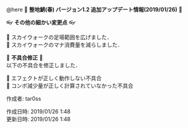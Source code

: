 @here 
:cherry_blossom:  **__整地鯖(春) バージョン1.2 追加アップデート情報(2019/01/26)__** :cherry_blossom:  


:eyeglasses: **__その他の細かい変更点__** :eyeglasses:    

:diamond_shape_with_a_dot_inside: スカイウォークの足場範囲を広げました．  
:diamond_shape_with_a_dot_inside: スカイウォークのマナ消費量を減らしました．  


:bow: **__不具合修正__** :bow:   
以下の不具合を修正しました．  

:diamond_shape_with_a_dot_inside: エフェクトが正しく動作しない不具合    
:diamond_shape_with_a_dot_inside: コンボ減少量が正しく計算されていなかった不具合    



作成者: tar0ss  

作成日時: 2019/01/26 1:48  
更新日時: 2019/01/26 1:48